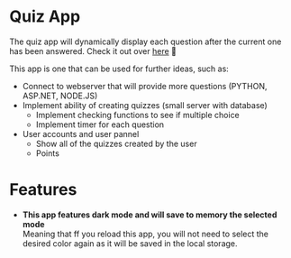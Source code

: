 # Quiz App

The quiz app will dynamically display each question after the current one has been answered. Check it out over [here](https://kenjitagawa.github.io/quiz-app/) :rocket:


This app is one that can be used for further ideas, such as: 

* Connect to webserver that will provide more questions (PYTHON, ASP.NET, NODE.JS)
* Implement ability of creating quizzes (small server with database)
  * Implement checking functions to see if multiple choice
  * Implement timer for each question
* User accounts and user pannel
  * Show all of the quizzes created by the user
  * Points 


# Features

* **This app features dark mode and will save to memory the selected mode**\
Meaning that ff you reload this app, you will not need to select the desired color again as it will be saved in the local storage. 















